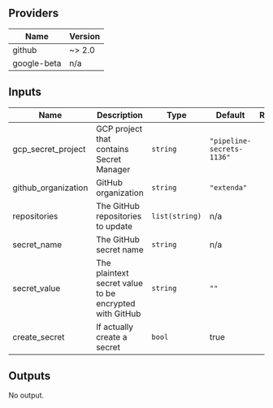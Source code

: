 ## Providers

| Name | Version |
|------|---------|
| github | ~> 2.0 |
| google-beta | n/a |

## Inputs

| Name | Description | Type | Default | Required |
|------|-------------|------|---------|:-----:|
| gcp\_secret\_project | GCP project that contains Secret Manager | `string` | `"pipeline-secrets-1136"` | no |
| github\_organization | GitHub organization | `string` | `"extenda"` | no |
| repositories | The GitHub repositories to update | `list(string)` | n/a | yes |
| secret\_name | The GitHub secret name | `string` | n/a | yes |
| secret\_value | The plaintext secret value to be encrypted with GitHub | `string` | `""` | no |
| create\_secret | If actually create a secret | `bool` | true | no |

## Outputs

No output.

